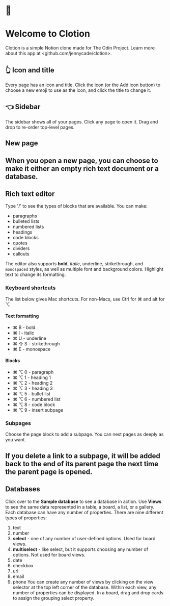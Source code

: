 # 👋
# Welcome to Clotion

Clotion is a simple Notion clone made for The Odin Project. Learn more about this app at <github.com/jennycade/clotion>.

## 👆 Icon and title
Every page has an icon and title. Click the icon (or the Add icon button) to choose a new emoji to use as the icon, and click the title to change it.
## 👈 Sidebar
The sidebar shows all of your pages. Click any page to open it. Drag and drop to re-order top-level pages.
## New page
When you open a new page, you can choose to make it either an empty rich text document or a database.
---
## Rich text editor
Type '/' to see the types of blocks that are available. You can make:
- paragraphs
- bulleted lists
- numbered lists
- headings
- code blocks
- quotes
- dividers
- callouts

The editor also supports **bold**, *italic*, underline, strikethrough, and `monospaced` styles, as well as multiple font and background colors. Highlight text to change its formatting.

### Keyboard shortcuts
The list below gives Mac shortcuts. For non-Macs, use Ctrl for ⌘ and alt for ⌥
#### Text formatting
- ⌘ B - bold
- ⌘ I - italic
- ⌘ U - underline
- ⌘ ⇧ S - strikethrough
- ⌘ E - monospace
#### Blocks
- ⌘ ⌥ 0 - paragraph
- ⌘ ⌥ 1 - heading 1
- ⌘ ⌥ 2 - heading 2
- ⌘ ⌥ 3 - heading 3
- ⌘ ⌥ 5 - bullet list
- ⌘ ⌥ 6 - numbered list
- ⌘ ⌥ 8 - code block
- ⌘ ⌥ 9 - insert subpage

### Subpages
Choose the page block to add a subpage. You can nest pages as deeply as you want.

If you delete a link to a subpage, it will be added back to the end of its parent page the next time the parent page is opened.
---
## Databases
Click over to the **Sample database** to see a database in action. Use **Views** to see the same data represented in a table, a board, a list, or a gallery.
Each database can have any number of properties. There are nine different types of properties:
1. text
2. number
3. **select** - one of any number of user-defined options. Used for board views.
4. **multiselect** - like select, but it supports choosing any number of options. Not used for board views.
5. date
6. checkbox
7. url
8. email
9. phone
You can create any number of views by clicking on the view selector at the top left corner of the database. Within each view, any number of properties can be displayed.
In a board, drag and drop cards to assign the grouping select property.
